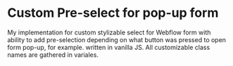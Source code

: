 # Custom Pre-select for pop-up form

My implementation for custom stylizable select for Webflow form with ability to add pre-selection depending on what button was pressed to open form pop-up, for example. written in vanilla JS. All customizable class names are gathered in variales.
